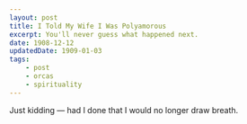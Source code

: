 ```yaml
---
layout: post
title: I Told My Wife I Was Polyamorous
excerpt: You'll never guess what happened next.
date: 1908-12-12
updatedDate: 1909-01-03
tags:
    - post
    - orcas
    - spirituality
---
```


Just kidding — had I done that I would no longer draw breath.